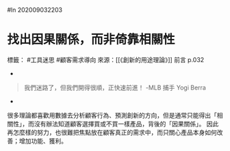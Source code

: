#ln 202009032203
# 找出因果關係，而非倚靠相關性
標籤： #工具迷思 #顧客需求導向 
來源：[[《創新的用途理論》]] 前言 p.032

-

>我們迷路了，但我們開得很順，正快速前進！ -MLB 捕手 Yogi Berra

-

很多理論都喜歡用數據去分析顧客行為、預測創新的方向，但是通常只能得出「相關性」，而沒有辦法知道顧客選擇買或不買一樣產品，背後的「因果關係」。
因此再怎麼樣的努力，也很難把焦點放在顧客真正的需求中，而只關心產品本身如何改善；增加功能、獲利。